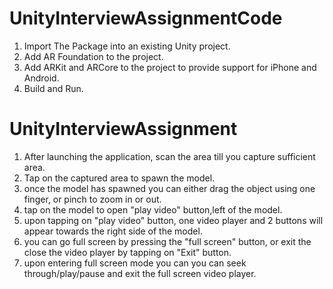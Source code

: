 # UnityInterviewAssignmentCode
1) Import The Package into an existing Unity project.
2) Add AR Foundation to the project.
3) Add ARKit and ARCore to the project to provide support for iPhone and Android.
4) Build and Run.
# UnityInterviewAssignment
1) After launching the application, scan the area till you capture sufficient area.
2) Tap on the captured area to spawn the model.
3) once the model has spawned you can either drag the object using one finger, or pinch to zoom in or out.
4) tap on the model to open "play video" button,left of the model.
5) upon tapping on "play video" button, one video player and 2 buttons will appear towards the right side of the model.
6) you can go full screen by pressing the "full screen" button, or exit the close the video player by tapping on "Exit" button.
7) upon entering full screen mode you can you can seek through/play/pause and exit the full screen video player.
